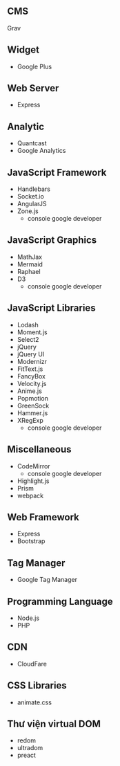 ## CMS
Grav

## Widget
- Google Plus

## Web Server
- Express

## Analytic
- Quantcast
- Google Analytics

## JavaScript Framework
- Handlebars
- Socket.io
- AngularJS
- Zone.js
	- console google developer

## JavaScript Graphics
- MathJax
- Mermaid
- Raphael
- D3
	- console google developer

## JavaScript Libraries
- Lodash
- Moment.js
- Select2
- jQuery
- jQuery UI
- Modernizr
- FitText.js
- FancyBox
- Velocity.js
- Anime.js
- Popmotion
- GreenSock
- Hammer.js
- XRegExp
	- console google developer

## Miscellaneous
- CodeMirror
	- console google developer
- Highlight.js
- Prism
- webpack

## Web Framework
- Express
- Bootstrap

## Tag Manager
- Google Tag Manager

## Programming Language
- Node.js
- PHP

## CDN
- CloudFare

## CSS Libraries
- animate.css

## Thư viện virtual DOM
- redom
- ultradom
- preact

